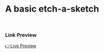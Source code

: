 # A basic etch-a-sketch

<br/>

### Link Preview
<a href="https://sohadutt.github.io/etch-a-sketch/">👉Live Preview</a>
